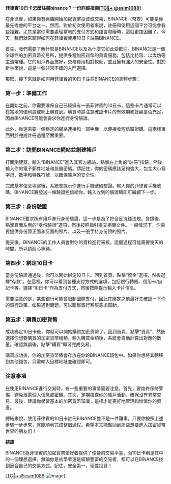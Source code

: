 **菲律賓10日卡怎麽註冊binance？一份詳細指南[[TG💪+ @esim1088](https://t.me/s/esim1088)]**

在菲律賓，如果你有興趣開始加密貨幣投資或交易，BINANCE（幣安）可能是你最先考慮的平台之一。然而，對於初次使用者來說，註冊和使用這個平台可能會有些複雜。尤其是當你需要處理當地的支付方式和語言障礙時，這就更加困難了。今天，我們就來聊聊如何在菲律賓使用10日卡註冊BINANCE。

首先，我們需要了解什麼是BINANCE以及為什麼它如此受歡迎。BINANCE是一個全球性的加密貨幣交易所，提供多種加密貨幣的買賣服務，包括比特幣、以太坊等主流幣種。它的用戶界面友好，交易費用相對較低，並且擁有強大的安全性。對於新手來說，這是一個非常不錯的入門選擇。

那麼，接下來就是如何用菲律賓的10日卡註冊BINANCE的具體步驟：

### 第一步：準備工作

在開始之前，你需要確保自己已經擁有一張菲律賓的10日卡。這些卡片通常可以在當地的便利店或網上購買到。購買時請注意確認卡片的有效期和餘額是否充足，因為BINANCE可能會要求你進行身份驗證。

此外，你還需要一個穩定的網絡連接和一部手機，以便接收短信驗證碼。這兩樣東西對於完成註冊過程至關重要。

### 第二步：訪問BINANCE網站並創建帳戶

打開瀏覽器，輸入“BINANCE”進入其官方網站。點擊右上角的“註冊”按鈕，然後輸入你的電子郵件地址和設置密碼。請記住，你的密碼應該足夠強大，包含大小寫字母、數字和特殊符號，以確保賬戶的安全性。

完成基本信息填寫後，系統會提示你進行手機號碼驗證。輸入你的菲律賓手機號碼，BINANCE將發送一條驗證短信給你。輸入收到的驗證碼即可繼續下一步。

### 第三步：身份驗證

BINANCE要求所有用戶進行身份驗證，這一步是為了符合反洗錢法規。登錄後，點擊頁面左側的“身份驗證”選項，然後按照指引提交相關文件。一般情況下，你需要提供身份證正面和反面的照片，以及一張手持身份證的照片。

提交後，BINANCE的工作人員會對你的資料進行審核。這個過程可能需要幾天的時間，所以請耐心等待。

### 第四步：綁定10日卡

當身份驗證通過後，你可以開始綁定10日卡。回到首頁，點擊“資金”選項，然後選擇“存款”。在這裡，你可以看到各種支付方式的選項，包括銀行轉賬、信用卡/借記卡等。選擇“10日卡”作為支付方式，然後按照提示輸入卡片信息。

需要注意的是，某些銀行可能會限制國際支付，因此在綁定之前最好先確認一下你的銀行政策。如果遇到問題，可以聯繫銀行客服尋求幫助。

### 第五步：購買加密貨幣

成功綁定10日卡後，你就可以開始購買加密貨幣了。回到首頁，點擊“買賣”，然後選擇你想要購買的加密貨幣種類。輸入購買金額後，系統會自動計算出對應的數量。確認無誤後，點擊“購買”即可完成交易。

購買成功後，你的加密貨幣將會存放在你的BINANCE錢包中。如果你想將其轉移到其他錢包，只需輸入目標地址並確認即可。

### 注意事項

在使用BINANCE進行交易時，有一些重要的事情需要注意。首先，要始終保持警惕，避免泄露個人信息或密碼。其次，定期檢查你的賬戶活動，確保沒有異常交易。最後，建議你學習基本的加密貨幣知識，這樣才能更好地管理和增值你的資產。

總結來說，使用菲律賓的10日卡註冊BINANCE並不是一件難事，只要你按照上述步驟一步步來，就能順利完成整個過程。希望本文能幫助到那些想要進入加密貨幣世界的朋友们！

**結語**

BINANCE為菲律賓的加密貨幣愛好者提供了便捷的交易平臺，而10日卡則是其中的一個理想選擇。無論你是初學者還是經驗豐富的交易者，都可以在BINANCE找到適合自己的交易方式。記住，安全第一，理性投資！

[[TG💪+ @esim1088](https://t.me/s/esim1088) ![Image](https://i.postimg.cc/4NQfJmqS/Snipaste-2025-05-13-00-14-12.png)]